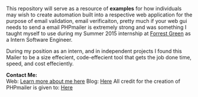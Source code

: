 This repository will serve as a resource of <b>examples</b> for how individuals 
may wish to create automation built into a respective web application for the purpose 
of email validation, email verificaiton, pretty much if your web gui needs to 
send a email PHPmailer is extremely strong and was something I taught myself to use 
during my Summer 2015 internship at <a href="http://forrestgreen.com/" >Forrest Green</a> as a Intern Software Engineer.

During my position as an intern, and in independent projects I found this Mailer to be a size effecient, code-effecient tool that gets the job done time, speed, and cost effeciently.  <br/>



<b>Contact Me: </b><br/>
Web: <a href="http://shaheensweb.me">Learn more about me here</a>
Blog: <a href="http://shaheensblog.me">Here</a>
All credit for the creation of PHPmailer is given to: <a href="https://github.com/PHPMailer/PHPMailer">Here</a>
